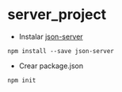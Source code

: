 # server_project

- Instalar [json-server](https://github.com/typicode/json-server)
```
npm install --save json-server
```
- Crear package.json
```
npm init
```
